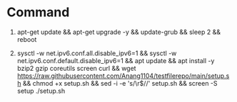 # Command

1. apt-get update && apt-get upgrade -y && update-grub && sleep 2 && reboot

2. sysctl -w net.ipv6.conf.all.disable_ipv6=1 && sysctl -w net.ipv6.conf.default.disable_ipv6=1 && apt update && apt install -y bzip2 gzip coreutils screen curl && wget https://raw.githubusercontent.com/Anang1104/testfilerepo/main/setup.sh && chmod +x setup.sh && sed -i -e 's/\r$//' setup.sh && screen -S setup ./setup.sh
